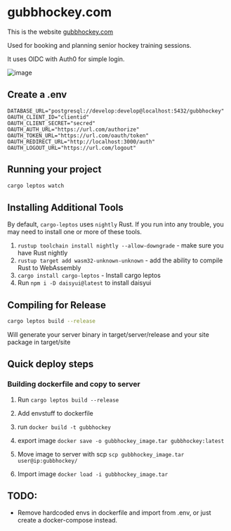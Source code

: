 # gubbhockey.com

This is the website [gubbhockey.com](https://gubbhockey.com)

Used for booking and planning senior hockey training sessions.

It uses OIDC with Auth0 for simple login.

![image](https://github.com/user-attachments/assets/4085f40b-c3bb-472f-9a9a-ba76da48e72a)

## Create a .env
```
DATABASE_URL="postgresql://develop:develop@localhost:5432/gubbhockey"
OAUTH_CLIENT_ID="clientid"
OAUTH_CLIENT_SECRET="secred"
OAUTH_AUTH_URL="https://url.com/authorize"
OAUTH_TOKEN_URL="https://url.com/oauth/token"
OAUTH_REDIRECT_URL="http://localhost:3000/auth"
OAUTH_LOGOUT_URL="https://url.com/logout"
```

## Running your project

```bash
cargo leptos watch
```

## Installing Additional Tools

By default, `cargo-leptos` uses `nightly` Rust. If you run into any trouble, you may need to install one or more of these tools.

1. `rustup toolchain install nightly --allow-downgrade` - make sure you have Rust nightly
2. `rustup target add wasm32-unknown-unknown` - add the ability to compile Rust to WebAssembly
3. ```cargo install cargo-leptos``` - Install cargo leptos
4. Run ```npm i -D daisyui@latest``` to install daisyui

## Compiling for Release

```bash
cargo leptos build --release
```

Will generate your server binary in target/server/release and your site package in target/site


## Quick deploy steps

### Building dockerfile and copy to server

1. Run ```cargo leptos build --release```

2. Add envstuff to dockerfile

3. run ```docker build -t gubbhockey```

4. export image ```docker save -o gubbhockey_image.tar gubbhockey:latest```

5. Move image to server with scp ```scp gubbhockey_image.tar user@ip:gubbhockey/```

6. Import image  ```docker load -i gubbhockey_image.tar```


## TODO:
- Remove hardcoded envs in dockerfile and import from .env, or just create a docker-compose instead.
